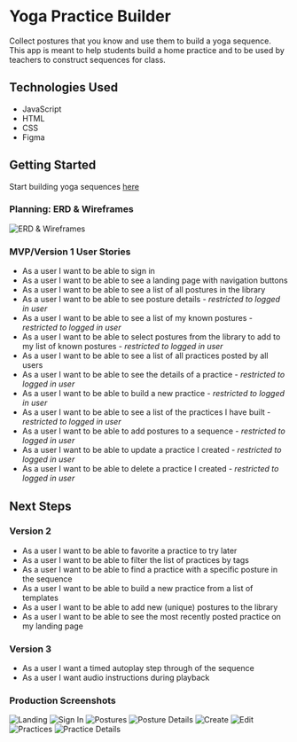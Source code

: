 # Yoga Practice Builder

Collect postures that you know and use them to build a yoga sequence.
This app is meant to help students build a home practice and to be used by teachers to construct sequences for class.

## Technologies Used
- JavaScript
- HTML
- CSS
- Figma

## Getting Started 
Start building yoga sequences [here](http://127.0.0.1:5500/)

### Planning: ERD & Wireframes
![ERD & Wireframes](./assets/YPB_ERD_Wireframes.png)

### MVP/Version 1 User Stories
- As a user I want to be able to sign in
- As a user I want to be able to see a landing page with navigation buttons
- As a user I want to be able to see a list of all postures in the library
- As a user I want to be able to see posture details - *restricted to logged in user*
- As a user I want to be able to see a list of my known postures - *restricted to logged in user*
- As a user I want to be able to select postures from the library to add to my list of known postures - *restricted to logged in user*
- As a user I want to be able to see a list of all practices posted by all users
- As a user I want to be able to see the details of a practice - *restricted to logged in user*
- As a user I want to be able to build a new practice - *restricted to logged in user*
- As a user I want to be able to see a list of the practices I have built - *restricted to logged in user*
- As a user I want to be able to add postures to a sequence - *restricted to logged in user*
- As a user I want to be able to update a practice I created - *restricted to logged in user*
- As a user I want to be able to delete a practice I created - *restricted to logged in user*

## Next Steps
### Version 2
- As a user I want to be able to favorite a practice to try later
- As a user I want to be able to filter the list of practices by tags
- As a user I want to be able to find a practice with a specific posture in the sequence
- As a user I want to be able to build a new practice from a list of templates
- As a user I want to be able to add new (unique) postures to the library
- As a user I want to be able to see the most recently posted practice on my landing page

### Version 3
- As a user I want a timed autoplay step through of the sequence
- As a user I want audio instructions during playback

### Production Screenshots
![Landing](./assets/landing.png)
![Sign In](./assets/sign.png)
![Postures](./assets/postures.png)
![Posture Details](./assets/postureDetails.png)
![Create](./assets/create.png)
![Edit](./assets/edit.png)
![Practices](./assets/builtPractices.png)
![Practice Details](./assets/practiceDetails.png)